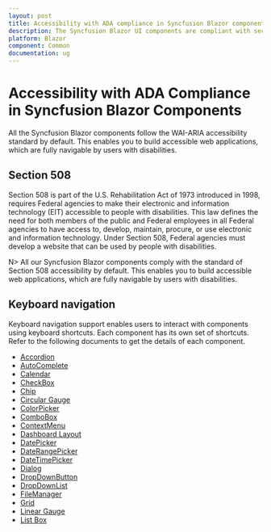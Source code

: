 ```yaml
---
layout: post
title: Accessibility with ADA compliance in Syncfusion Blazor components
description: The Syncfusion Blazor UI components are compliant with section 508, ADA, WAI-ARIA, WCAG, and keyboard accessibility standards.
platform: Blazor
component: Common
documentation: ug
---
```


# Accessibility with ADA Compliance in Syncfusion Blazor Components

All the Syncfusion Blazor components follow the WAI-ARIA accessibility standard by default. This enables you to build accessible web applications, which are fully navigable by users with disabilities.

## Section 508

Section 508 is part of the U.S. Rehabilitation Act of 1973 introduced in 1998, requires Federal agencies to make their electronic and information technology (EIT) accessible to people with disabilities. This law defines the need for both members of the public and Federal employees in all Federal agencies to have access to, develop, maintain, procure, or use electronic and information technology. Under Section 508, Federal agencies must develop a website that can be used by people with disabilities.

N> All our Syncfusion Blazor components comply with the standard of Section 508 accessibility by default. This enables you to build accessible web applications, which are fully navigable by users with disabilities.

## Keyboard navigation

Keyboard navigation support enables users to interact with components using keyboard shortcuts. Each component has its own set of shortcuts. Refer to the following documents to get the details of each component.

* [Accordion](../accordion/accessibility)
* [AutoComplete](../autocomplete/accessibility)
* [Calendar](../calendar/accessibility)
* [CheckBox](../check-box/accessibility)
* [Chip](../chip/accessibility)
* [Circular Gauge](../circular-gauge/accessibility)
* [ColorPicker](../color-picker/accessibility)
* [ComboBox](../combobox/accessibility)
* [ContextMenu](../context-menu/accessibility)
* [Dashboard Layout](../dashboard-layout/accessibility)
* [DatePicker](../datepicker/accessibility)
* [DateRangePicker](../daterangepicker/accessibility)
* [DateTimePicker](../datetime-picker/accessibility)
* [Dialog](../dialog/accessibility)
* [DropDownButton](../drop-down-button/accessibility)
* [DropDownList](../dropdown-list/accessibility)
* [FileManager](../file-manager/accessibility)
* [Grid](../datagrid/accessibility)
* [Linear Gauge](../linear-gauge/accessibility)
* [List Box](../listbox/accessibility)
